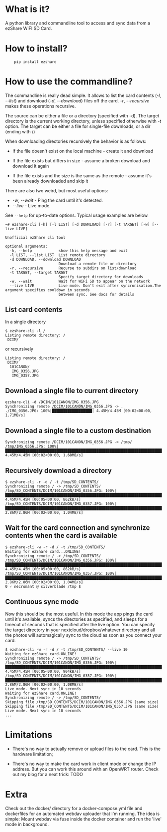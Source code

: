# What is it?

A python library and commandline tool to access and sync data from a ezShare WIFI SD Card.


# How to install?

```
    pip install ezshare
```

# How to use the commandline?

The commandline is really dead simple. It allows to list the card contents (_-l_, _--list_) and download (_-d_, _--download_) files
off the card. _-r_, _--recursive_ makes these operations recursive.

The source can be either a file or a directory (specified with -d). The target directory is the current working directory, 
unless specified otherwise with _-t_ option. The target can be either a file for single-file downloads, or a dir (ending with /)

When downloading directories recursively the behavior is as follows: 

* If the file doesn't exist on the local machine - create it and download

* If the file exists but differs in size - assume a broken download and download it again

* If the file exists and the size is the same as the remote - assume it's been already downloaded and skip it

There are also two weird, but most useful options: 

* _-w_, _--wait_ - Ping the card until it's detected. 
* _--live_ - Live mode. 

See `--help` for up-to-date options. Typical usage examples are below.

```
~# ezshare-cli [-h] [-l LIST] [-d DOWNLOAD] [-r] [-t TARGET] [-w] [--live LIVE]

Unofficial ezShare cli tool

optional arguments:
  -h, --help            show this help message and exit
  -l LIST, --list LIST  List remote directory
  -d DOWNLOAD, --download DOWNLOAD
                        Download a remote file or directory
  -r, --recursive       Recurse to subdirs on list/download
  -t TARGET, --target TARGET
                        Specify target directory for downloads
  -w, --wait            Wait for WiFi SD to appear on the network
  --live LIVE           Live mode. Don't exit after syncronisation.The argument specifies cooldown in seconds
                        between sync. See docs for details
```

## List card contents

In a single directory

```
$ ezshare-cli -l /
Listing remote directory: /
 DCIM/
```

or recursively

```
Listing remote directory: /
 DCIM/
  101CANON/
   IMG_0356.JPG
   IMG_0357.JPG
```


## Download a single file to current directory

```
ezshare-cli -d /DCIM/101CANON/IMG_0356.JPG 
Synchronizing remote /DCIM/101CANON/IMG_0356.JPG -> .
./IMG_0356.JPG: 100%|██████████████████| 4.45M/4.45M [00:02<00:00, 1.71MB/s]

```

## Download a single file to a custom destination

```
Synchronizing remote /DCIM/101CANON/IMG_0356.JPG -> /tmp/
/tmp/IMG_0356.JPG: 100%|████████████████████████████████████████████████████████████████████████████████████████████████████████████████████████████████████████████████████| 4.45M/4.45M [00:02<00:00, 1.68MB/s]
```

## Recursively download a directory

```
$ ezshare-cli -r -d / -t /tmp/SD_CONTENTS/
Synchronizing remote / -> /tmp/SD_CONTENTS/
/tmp/SD_CONTENTS/DCIM/101CANON/IMG_0356.JPG: 100%|███████████████████████████████████████████████████████████████████████████████████████████████████████████████████████████| 4.45M/4.45M [00:05<00:00, 862kB/s]
/tmp/SD_CONTENTS/DCIM/101CANON/IMG_0357.JPG: 100%|██████████████████████████████████████████████████████████████████████████████████████████████████████████████████████████| 2.86M/2.86M [00:02<00:00, 1.04MB/s]
```

## Wait for the card connection and synchronize contents when the card is available


```
$ ezshare-cli -w -r -d / -t /tmp/SD_CONTENTS/
Waiting for ezShare card...ONLINE!
Synchronizing remote / -> /tmp/SD_CONTENTS/
/tmp/SD_CONTENTS/DCIM/101CANON/IMG_0356.JPG: 100%|███████████████████████████████████████████████████████████████████████████████████████████████████████████████████████████| 4.45M/4.45M [00:05<00:00, 862kB/s]
/tmp/SD_CONTENTS/DCIM/101CANON/IMG_0357.JPG: 100%|██████████████████████████████████████████████████████████████████████████████████████████████████████████████████████████| 2.86M/2.86M [00:02<00:00, 1.04MB/s]
0 ✓ necromant @ silverblade /tmp $ 

```


## Continuous sync mode

Now this should be the most useful. In this mode the app pings the card until it's available, syncs the directories as specified, and sleeps for a timeout of seconds that is specified after the live option. You can specify the target directory in your nextcloud/dropbox/whatever directory and all
the photos will automagically sync to the cloud as soon as you connect your card.

```
$ ezshare-cli -w -r -d / -t /tmp/SD_CONTENTS/ --live 10
Waiting for ezShare card.ONLINE!
Synchronizing remote / -> /tmp/SD_CONTENTS/
/tmp/SD_CONTENTS/DCIM/101CANON/IMG_0356.JPG: 100%|███████████████████████████████████████████████████████████████████████████████████████████████████████████████████████████| 4.45M/4.45M [00:05<00:00, 904kB/s]
/tmp/SD_CONTENTS/DCIM/101CANON/IMG_0357.JPG: 100%|██████████████████████████████████████████████████████████████████████████████████████████████████████████████████████████| 2.86M/2.86M [00:02<00:00, 1.08MB/s]
Live mode. Next sync in 10 seconds
Waiting for ezShare card.ONLINE!
Synchronizing remote / -> /tmp/SD_CONTENTS/
Skipping file /tmp/SD_CONTENTS/DCIM/101CANON/IMG_0356.JPG (same size)
Skipping file /tmp/SD_CONTENTS/DCIM/101CANON/IMG_0357.JPG (same size)
Live mode. Next sync in 10 seconds
...
```


# Limitations

* There's no way to actually remove or upload files to the card. This is the hardware limitation;

* There's no way to make the card work in client mode or change the IP address. But you can work this around with an OpenWRT router. 
Check out my blog for a neat trick: TODO

# Extra

Check out the docker/ directory for a docker-compose.yml file and dockerfiles for an automated webdav uploader that I'm running.
The idea is simple: Mount webdav via fuse inside the docker container and run the 'live' mode in background.